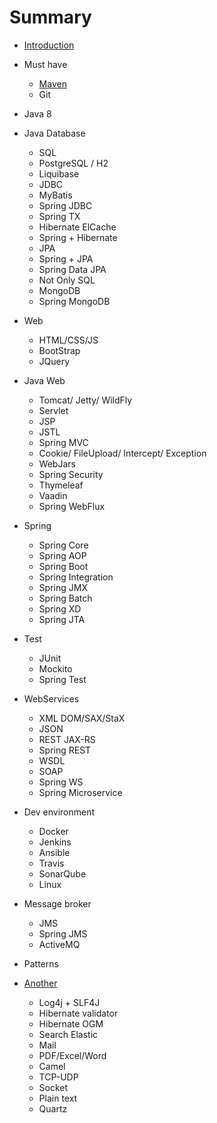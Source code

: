 # Summary

* [Introduction](README.md)


* Must have
  * [Maven](first-question.md)
  * Git
* Java 8
* Java Database
  * SQL
  * PostgreSQL / H2
  * Liquibase
  * JDBC
  * MyBatis
  * Spring JDBC
  * Spring TX
  * Hibernate ElCache
  * Spring + Hibernate
  * JPA
  * Spring + JPA
  * Spring Data JPA
  * Not Only SQL
  * MongoDB
  * Spring MongoDB
* Web
  * HTML/CSS/JS 
  * BootStrap
  * JQuery
* Java Web
  * Tomcat/ Jetty/ WildFly
  * Servlet
  * JSP
  * JSTL
  * Spring MVC
  * Cookie/ FileUpload/ Intercept/ Exception
  * WebJars
  * Spring Security
  * Thymeleaf
  * Vaadin
  * Spring WebFlux


* Spring
  * Spring Core
  * Spring AOP
  * Spring Boot
  * Spring Integration
  * Spring JMX
  * Spring Batch
  * Spring XD
  * Spring JTA
* Test
  * JUnit
  * Mockito
  * Spring Test
* WebServices
  * XML DOM/SAX/StaX
  * JSON
  * REST JAX-RS
  * Spring REST
  * WSDL
  * SOAP
  * Spring WS
  * Spring Microservice
* Dev environment
  * Docker
  * Jenkins
  * Ansible
  * Travis
  * SonarQube
  * Linux
* Message broker
  * JMS
  * Spring JMS
  * ActiveMQ
* Patterns


* [Another](second-question.md)
  * Log4j + SLF4J
  * Hibernate validator
  * Hibernate OGM
  * Search Elastic
  * Mail
  * PDF/Excel/Word
  * Camel
  * TCP-UDP
  * Socket
  * Plain text
  * Quartz


